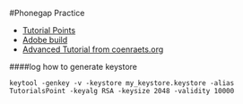 #Phonegap Practice

- [Tutorial Points](https://www.tutorialspoint.com/phonegap/index.htm)
- [Adobe build](https://build.phonegap.com/apps)
- [Advanced Tutorial from coenraets.org](http://coenraets.org/blog/phonegap-tutorial/)

####log
how to generate keystore
```
keytool -genkey -v -keystore my_keystore.keystore -alias TutorialsPoint -keyalg RSA -keysize 2048 -validity 10000
```
